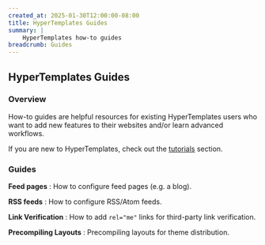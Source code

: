 ```yaml
---
created_at: 2025-01-30T12:00:00-08:00
title: HyperTemplates Guides
summary: |
    HyperTemplates how-to guides
breadcrumb: Guides
---
```


## HyperTemplates Guides

<auto-toc selectors='h3,h4,h5,h6,dl dt'></auto-toc>

### Overview

How-to guides are helpful resources for existing HyperTemplates users who want to add new features to their websites and/or learn advanced workflows.

If you are new to HyperTemplates, check out the [tutorials] section.

### Guides

**Feed pages**
: How to configure feed pages (e.g. a blog).
  
  <learn-more ht-block href='./feed-pages/'></learn-more>

**RSS feeds**
: How to configure RSS/Atom feeds.
  
  <learn-more ht-block href='./rss-feeds/'></learn-more>

**Link Verification**
: How to add `rel="me"` links for third-party link verification.
  
  <learn-more ht-block href='./link-verification/'></learn-more>

**Precompiling Layouts**
: Precompiling layouts for theme distribution.
  
  <learn-more ht-block href='./precompiling-layouts/'></learn-more>


<!-- Links -->
[tutorials]: /docs/tutorials/
